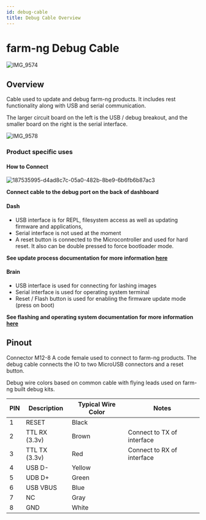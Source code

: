```yaml
---
id: debug-cable
title: Debug Cable Overview
---
```


# farm-ng Debug Cable

![IMG_9574](https://user-images.githubusercontent.com/64480560/205400778-1bfa084c-a187-4f42-8840-7b91714ab7f0.jpg)
## Overview

Cable used to update and debug farm-ng products. It includes rest functionality along with USB and serial communication.

The larger circuit board on the left is the USB / debug breakout, and the smaller board on the right is the serial interface.

![IMG_9578](https://user-images.githubusercontent.com/64480560/205400599-f79e0cae-35f3-4610-bbcf-9a4e50857fac.jpg)

### Product specific uses


#### How to Connect
![187535995-d4ad8c7c-05a0-482b-8be9-6b6fb6b87ac3](https://user-images.githubusercontent.com/64480560/206007745-b36c59c7-22dd-4435-9cae-8503956174f3.png)

**Connect cable to the debug port on the back of dashboard**


#### Dash

- USB interface is for REPL, filesystem access as well as updating firmware and applications,
- Serial interface is not used at the moment
- A reset button is connected to the Microcontroller and used for hard reset. It also can be double pressed to force bootloader mode.

**See update process documentation for more information [here](/docs/dashboard/fw_updates.md)**

#### Brain

- USB interface is used for connecting for lashing images
- Serial interface is used for operating system terminal
- Reset / Flash button is used for enabling the firmware update mode (press on boot)

**See flashing and operating system documentation for more information [here](/docs/brain/README.md)**

## Pinout

Connector M12-8 A code female used to connect to farm-ng products. The debug cable connects the IO to two MicroUSB connectors and a reset button.

Debug wire colors based on common cable with flying leads used on farm-ng built debug kits.

| PIN | Description   | Typical Wire Color | Notes                      |
| --- | ------------- | ------------------ | -------------------------- |
| 1   | RESET         | Black              |                            |
| 2   | TTL RX (3.3v) | Brown              | Connect to TX of interface |
| 3   | TTL TX (3.3v) | Red                | Connect to RX of interface |
| 4   | USB D-        | Yellow             |                            |
| 5   | UDB D+        | Green              |                            |
| 6   | USB VBUS      | Blue               |                            |
| 7   | NC            | Gray               |                            |
| 8   | GND           | White              |                            |
